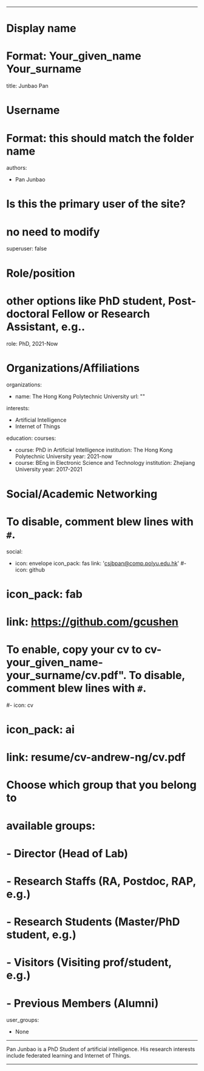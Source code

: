 
---
# Display name
# Format: Your_given_name Your_surname 
title: Junbao Pan

# Username
# Format: this should match the folder name
authors:
- Pan Junbao

# Is this the primary user of the site?
# no need to modify 
superuser: false

# Role/position
# other options like PhD student, Post-doctoral Fellow or Research Assistant, e.g..
role: PhD, 2021-Now

# Organizations/Affiliations
organizations:
- name: The Hong Kong Polytechnic University
  url: ""

interests:
- Artificial Intelligence
- Internet of Things

education:
  courses:
  - course: PhD in Artificial Intelligence
    institution: The Hong Kong Polytechnic University
    year: 2021-now
  - course: BEng in Electronic Science and Technology
    institution: Zhejiang University
    year: 2017-2021

# Social/Academic Networking
# To disable, comment blew lines with `#`.
social:
- icon: envelope
  icon_pack: fas
  link: 'csjbpan@comp.polyu.edu.hk'
  #- icon: github
#  icon_pack: fab
#  link: https://github.com/gcushen

# To enable, copy your cv to cv-your_given_name-your_surname/cv.pdf". To disable, comment blew lines with `#`.
#- icon: cv
#  icon_pack: ai
#  link: resume/cv-andrew-ng/cv.pdf

# Choose which group that you belong to
#  available groups:
#  - Director (Head of Lab)
#  - Research Staffs (RA, Postdoc, RAP, e.g.)
#  - Research Students (Master/PhD student, e.g.)
#  - Visitors (Visiting prof/student, e.g.)
#  - Previous Members (Alumni)
user_groups:
- None
---

Pan Junbao is a PhD Student of artificial intelligence. His research interests include federated learning and Internet of Things.


---
